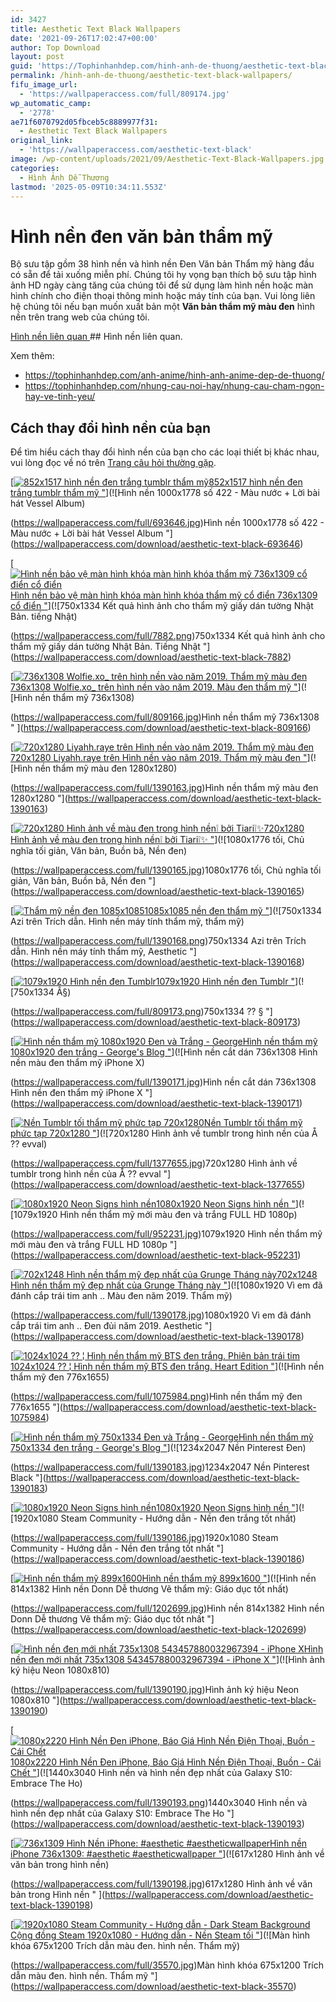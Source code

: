 ```yaml
---
id: 3427
title: Aesthetic Text Black Wallpapers
date: '2021-09-26T17:02:47+00:00'
author: Top Download
layout: post
guid: 'https://Tophinhanhdep.com/hinh-anh-de-thuong/aesthetic-text-black-wallpapers/'
permalink: /hinh-anh-de-thuong/aesthetic-text-black-wallpapers/
fifu_image_url:
  - 'https://wallpaperaccess.com/full/809174.jpg'
wp_automatic_camp:
  - '2778'
ae71f6070792d05fbceb5c8889977f31:
  - Aesthetic Text Black Wallpapers
original_link:
  - 'https://wallpaperaccess.com/aesthetic-text-black'
image: /wp-content/uploads/2021/09/Aesthetic-Text-Black-Wallpapers.jpg
categories:
  - Hình Ảnh Dễ Thương
lastmod: '2025-05-09T10:34:11.553Z'
---
```

# Hình nền đen văn bản thẩm mỹ

Bộ sưu tập gồm 38 hình nền và hình nền Đen Văn bản Thẩm mỹ hàng đầu có sẵn để tải xuống miễn phí. Chúng tôi hy vọng bạn thích bộ sưu tập hình ảnh HD ngày càng tăng của chúng tôi để sử dụng làm hình nền hoặc màn hình chính cho điện thoại thông minh hoặc máy tính của bạn. Vui lòng liên hệ chúng tôi nếu bạn muốn xuất bản một **Văn bản thẩm mỹ màu đen** hình nền trên trang web của chúng tôi.

[Hình nền liên quan ](#related) ## Hình nền liên quan.

   
 Xem thêm:

   
- <https://tophinhanhdep.com/anh-anime/hinh-anh-anime-dep-de-thuong/>
- <https://tophinhanhdep.com/nhung-cau-noi-hay/nhung-cau-cham-ngon-hay-ve-tinh-yeu/>

## Cách thay đổi hình nền của bạn

Để tìm hiểu cách thay đổi hình nền của bạn cho các loại thiết bị khác nhau, vui lòng đọc về nó trên [Trang câu hỏi thường gặp](https://tophinhanhdep.com/faq/).

  
[[![852x1517 hình nền đen trắng tumblr thẩm mỹ](https://wallpaperaccess.com/full/809174.jpg)852x1517 hình nền đen trắng tumblr thẩm mỹ "](https://wallpaperaccess.com/download/aesthetic-text-black-809174)](![Hình nền 1000x1778 số 422 - Màu nước + Lời bài hát Vessel Album)

(https://wallpaperaccess.com/full/693646.jpg)Hình nền 1000x1778 số 422 - Màu nước + Lời bài hát Vessel Album "](https://wallpaperaccess.com/download/aesthetic-text-black-693646)

[[![Hình nền bảo vệ màn hình khóa màn hình khóa thẩm mỹ 736x1309 cổ điển cổ điển](https://wallpaperaccess.com/full/1170321.jpg)Hình nền bảo vệ màn hình khóa màn hình khóa thẩm mỹ cổ điển 736x1309 cổ điển "](https://wallpaperaccess.com/download/aesthetic-text-black-1170321)](![750x1334 Kết quả hình ảnh cho thẩm mỹ giấy dán tường Nhật Bản.  tiếng Nhật)

(https://wallpaperaccess.com/full/7882.png)750x1334 Kết quả hình ảnh cho thẩm mỹ giấy dán tường Nhật Bản. Tiếng Nhật "](https://wallpaperaccess.com/download/aesthetic-text-black-7882)

[[![736x1308 Wolfie.xo_ trên hình nền vào năm 2019. Thẩm mỹ màu đen](https://wallpaperaccess.com/full/1390161.jpg)736x1308 Wolfie.xo\_ trên hình nền vào năm 2019. Màu đen thẩm mỹ "](https://wallpaperaccess.com/download/aesthetic-text-black-1390161)](![Hình nền thẩm mỹ 736x1308)

(https://wallpaperaccess.com/full/809166.jpg)Hình nền thẩm mỹ 736x1308 " ](https://wallpaperaccess.com/download/aesthetic-text-black-809166)

[[![720x1280 Liyahh.raye trên Hình nền vào năm 2019. Thẩm mỹ màu đen](https://wallpaperaccess.com/full/1390162.jpg)720x1280 Liyahh.raye trên Hình nền vào năm 2019. Thẩm mỹ màu đen "](https://wallpaperaccess.com/download/aesthetic-text-black-1390162)](![Hình nền thẩm mỹ màu đen 1280x1280)

(https://wallpaperaccess.com/full/1390163.jpg)Hình nền thẩm mỹ màu đen 1280x1280 "](https://wallpaperaccess.com/download/aesthetic-text-black-1390163)

[[![720x1280 Hình ảnh về màu đen trong hình nền❕ bởi Tiari❕✨](https://wallpaperaccess.com/full/1390164.jpg)720x1280 Hình ảnh về màu đen trong hình nền❕ bởi Tiari❕✨ "](https://wallpaperaccess.com/download/aesthetic-text-black-1390164)](![1080x1776 tối, Chủ nghĩa tối giản, Văn bản, Buồn bã, Nền đen)

(https://wallpaperaccess.com/full/1390165.jpg)1080x1776 tối, Chủ nghĩa tối giản, Văn bản, Buồn bã, Nền đen "](https://wallpaperaccess.com/download/aesthetic-text-black-1390165)

[[![Thẩm mỹ nền đen 1085x1085](https://wallpaperaccess.com/full/625269.jpg)1085x1085 nền đen thẩm mỹ "](https://wallpaperaccess.com/download/aesthetic-text-black-625269)](![750x1334 Azi trên Trích dẫn.  Hình nền máy tính thẩm mỹ, thẩm mỹ)

(https://wallpaperaccess.com/full/1390168.png)750x1334 Azi trên Trích dẫn. Hình nền máy tính thẩm mỹ, Aesthetic "](https://wallpaperaccess.com/download/aesthetic-text-black-1390168)

[[![1079x1920 Hình nền đen Tumblr](https://wallpaperaccess.com/full/1177165.jpg)1079x1920 Hình nền đen Tumblr "](https://wallpaperaccess.com/download/aesthetic-text-black-1177165)](![750x1334 Â§)

(https://wallpaperaccess.com/full/809173.png)750x1334 ?? § "](https://wallpaperaccess.com/download/aesthetic-text-black-809173)

[[![Hình nền thẩm mỹ 1080x1920 Đen và Trắng - George](https://wallpaperaccess.com/full/1390170.jpg)Hình nền thẩm mỹ 1080x1920 đen trắng - George's Blog "](https://wallpaperaccess.com/download/aesthetic-text-black-1390170)](![Hình nền cắt dán 736x1308 Hình nền màu đen thẩm mỹ iPhone X)

(https://wallpaperaccess.com/full/1390171.jpg)Hình nền cắt dán 736x1308 Hình nền đen thẩm mỹ iPhone X "](https://wallpaperaccess.com/download/aesthetic-text-black-1390171)

[[![Nền Tumblr tối thẩm mỹ phức tạp 720x1280](https://wallpaperaccess.com/full/1390172.jpg)Nền Tumblr tối thẩm mỹ phức tạp 720x1280 "](https://wallpaperaccess.com/download/aesthetic-text-black-1390172)](![720x1280 Hình ảnh về tumblr trong hình nền của Å ?? evval)

(https://wallpaperaccess.com/full/1377655.jpg)720x1280 Hình ảnh về tumblr trong hình nền của Å ?? evval "](https://wallpaperaccess.com/download/aesthetic-text-black-1377655)

[[![1080x1920 Neon Signs hình nền](https://wallpaperaccess.com/full/1170527.jpg)1080x1920 Neon Signs hình nền "](https://wallpaperaccess.com/download/aesthetic-text-black-1170527)](![1079x1920 Hình nền thẩm mỹ mới màu đen và trắng FULL HD 1080p)

(https://wallpaperaccess.com/full/952231.jpg)1079x1920 Hình nền thẩm mỹ mới màu đen và trắng FULL HD 1080p "](https://wallpaperaccess.com/download/aesthetic-text-black-952231)

[[![702x1248 Hình nền thẩm mỹ đẹp nhất của Grunge Tháng này](https://wallpaperaccess.com/full/1390176.jpg)702x1248 Hình nền thẩm mỹ đẹp nhất của Grunge Tháng này "](https://wallpaperaccess.com/download/aesthetic-text-black-1390176)](![1080x1920 Vì em đã đánh cắp trái tim anh .. Màu đen năm 2019. Thẩm mỹ)

(https://wallpaperaccess.com/full/1390178.jpg)1080x1920 Vì em đã đánh cắp trái tim anh .. Đen đủi năm 2019. Aesthetic "](https://wallpaperaccess.com/download/aesthetic-text-black-1390178)

[[![1024x1024 ?? ¦ Hình nền thẩm mỹ BTS đen trắng.  Phiên bản trái tim](https://wallpaperaccess.com/full/855454.jpg)1024x1024 ?? ¦ Hình nền thẩm mỹ BTS đen trắng. Heart Edition "](https://wallpaperaccess.com/download/aesthetic-text-black-855454)](![Hình nền thẩm mỹ đen 776x1655)

(https://wallpaperaccess.com/full/1075984.png)Hình nền thẩm mỹ đen 776x1655 "](https://wallpaperaccess.com/download/aesthetic-text-black-1075984)

[[![Hình nền thẩm mỹ 750x1334 Đen và Trắng - George](https://wallpaperaccess.com/full/1076961.png)Hình nền thẩm mỹ 750x1334 đen trắng - George's Blog "](https://wallpaperaccess.com/download/aesthetic-text-black-1076961)](![1234x2047 Nền Pinterest Đen)

(https://wallpaperaccess.com/full/1390183.jpg)1234x2047 Nền Pinterest Black "](https://wallpaperaccess.com/download/aesthetic-text-black-1390183)

[[![1080x1920 Neon Signs hình nền](https://wallpaperaccess.com/full/785171.jpg)1080x1920 Neon Signs hình nền "](https://wallpaperaccess.com/download/aesthetic-text-black-785171)](![1920x1080 Steam Community - Hướng dẫn - Nền đen trắng tốt nhất)

(https://wallpaperaccess.com/full/1390186.jpg)1920x1080 Steam Community - Hướng dẫn - Nền đen trắng tốt nhất "](https://wallpaperaccess.com/download/aesthetic-text-black-1390186)

[[![Hình nền thẩm mỹ 899x1600](https://wallpaperaccess.com/full/1390187.jpg)Hình nền thẩm mỹ 899x1600 "](https://wallpaperaccess.com/download/aesthetic-text-black-1390187)](![Hình nền 814x1382 Hình nền Donn Dễ thương Vẽ thẩm mỹ: Giáo dục tốt nhất)

(https://wallpaperaccess.com/full/1202699.jpg)Hình nền 814x1382 Hình nền Donn Dễ thương Vẽ thẩm mỹ: Giáo dục tốt nhất "](https://wallpaperaccess.com/download/aesthetic-text-black-1202699)

[[![Hình nền đen mới nhất 735x1308 543457880032967394 - iPhone X](https://wallpaperaccess.com/full/1390189.jpg)Hình nền đen mới nhất 735x1308 543457880032967394 - iPhone X "](https://wallpaperaccess.com/download/aesthetic-text-black-1390189)](![Hình ảnh ký hiệu Neon 1080x810)

(https://wallpaperaccess.com/full/1390190.jpg)Hình ảnh ký hiệu Neon 1080x810 "](https://wallpaperaccess.com/download/aesthetic-text-black-1390190)

[[![1080x2220 Hình Nền Đen iPhone, Báo Giá Hình Nền Điện Thoại, Buồn - Cái Chết](https://wallpaperaccess.com/full/1243591.jpg)1080x2220 Hình Nền Đen iPhone, Báo Giá Hình Nền Điện Thoại, Buồn - Cái Chết "](https://wallpaperaccess.com/download/aesthetic-text-black-1243591)](![1440x3040 Hình nền và hình nền đẹp nhất của Galaxy S10: Embrace The Ho)

(https://wallpaperaccess.com/full/1390193.png)1440x3040 Hình nền và hình nền đẹp nhất của Galaxy S10: Embrace The Ho "](https://wallpaperaccess.com/download/aesthetic-text-black-1390193)

 [[![736x1309 Hình Nền iPhone: #aesthetic #aestheticwallpaper](https://wallpaperaccess.com/full/1390197.jpg)Hình nền iPhone 736x1309: #aesthetic #aestheticwallpaper "](https://wallpaperaccess.com/download/aesthetic-text-black-1390197)](![617x1280 Hình ảnh về văn bản trong hình nền)

(https://wallpaperaccess.com/full/1390198.jpg)617x1280 Hình ảnh về văn bản trong Hình nền " ](https://wallpaperaccess.com/download/aesthetic-text-black-1390198)

[[![1920x1080 Steam Community - Hướng dẫn - Dark Steam Background](https://wallpaperaccess.com/full/1390201.jpg)Cộng đồng Steam 1920x1080 - Hướng dẫn - Nền Steam tối "](https://wallpaperaccess.com/download/aesthetic-text-black-1390201)](![Màn hình khóa 675x1200 Trích dẫn màu đen.  hình nền.  Thẩm mỹ)

(https://wallpaperaccess.com/full/35570.jpg)Màn hình khóa 675x1200 Trích dẫn màu đen. hình nền. Thẩm mỹ "](https://wallpaperaccess.com/download/aesthetic-text-black-35570)

